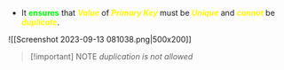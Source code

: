 - It **<span style="color:#01ff07">ensures</span>** that ***<span style="color:#fffd01">Value</span>*** of ***<span style="color:#fffd01">Primary Key</span>*** must be ***<span style="color:#fffd01">Unique</span>*** and ***<span style="color:#fffd01">cannot</span>*** be ***<span style="color:#fffd01">duplicate</span>***.

![[Screenshot 2023-09-13 081038.png|500x200]]

>[!important] NOTE
>*duplication is not allowed*
